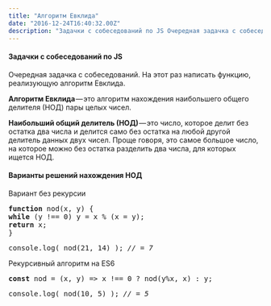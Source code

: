 ```yaml
---
title: "Алгоритм Евклида"
date: "2016-12-24T16:40:32.00Z"
description: "Задачки с собеседований по JS Очередная задачка с собеседований. На этот раз написать функцию, реализующую алгоритм Евклида.  Ал"
---
```


<!--kg-card-begin: html--><h4>Задачки с собеседований по JS</h4>
<p>Очередная задачка с собеседований. На этот раз написать функцию, реализующую алгоритм Евклида.</p>
<p><strong>Алгоритм Евклида</strong> — это алгоритм нахождения наибольшего общего делителя (НОД) пары целых чисел.</p>
<p><strong>Наибольший общий делитель (НОД)</strong> — это число, которое делит без остатка два числа и делится само без остатка на любой другой делитель данных двух чисел. Проще говоря, это самое большое число, на которое можно без остатка разделить два числа, для которых ищется НОД.</p>
<h4>Варианты решений нахождения НОД</h4>
<p>Вариант без рекурсии</p>
<pre><strong>function </strong>nod(x, y) {<br><strong>while </strong>(y !== 0) y = x % (x = y);<br><strong>return </strong>x;<br>}</pre>
<pre>console.log( nod(21, 14) ); <em>// = 7</em></pre>
<p>Рекурсивный алгоритм на ES6</p>
<pre><strong>const </strong>nod = (x, y) =&gt; x !== 0 ? nod(y%x, x) : y;</pre>
<pre>console.log( nod(10, 5) ); <em>// = 5</em></pre>
<!--kg-card-end: html-->

